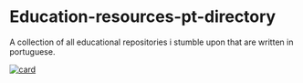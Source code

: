 # Education-resources-pt-directory
A collection of all educational repositories i stumble upon that are written in portuguese.


[![card](https://github-readme-stats.vercel.app/api/pin/?username=Jorge-Neves&repo=guiadevbrasil)](https://github.com/Jorge-Neves/guiadevbrasil/)
